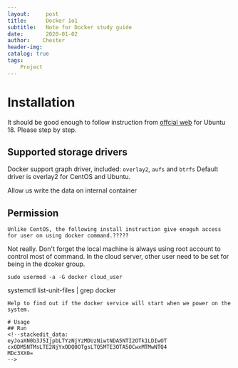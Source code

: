 ```yaml
---
layout:     post
title:      Docker 1o1
subtitle:   Note for Docker study guide
date:       2020-01-02
author:    Chester
header-img: 
catalog: true
tags:
    Project
---
```


# Installation
It should be good enough to follow instruction from [offcial web]([https://docs.docker.com/install/linux/docker-ce/ubuntu/](https://docs.docker.com/install/linux/docker-ce/ubuntu/)) for Ubuntu 18. 
Please step by step. 


## Supported storage drivers
Docker support graph driver, included:
`overlay2`, `aufs` and `btrfs`
Default driver is overlay2 for CentOS and Ubuntu.

Allow us write the data on internal container

## Permission
```
Unlike CentOS, the following install instruction give enoguh access for user on using docker command.?????
```


Not really. Don't forget the local machine is always using root account to control most of command. In the cloud server, other user need to be set for being in the dcoker group.

``````
sudo usermod -a -G docker cloud_user
``````
systemctl list-unit-files | grep docker
```
Help to find out if the docker service will start when we power on the system.

# Usage
## Run
<!--stackedit_data:
eyJoaXN0b3J5IjpbLTYzNjYzMDUzNiwtNDA5NTI2OTk1LDIwOT
cxODM5NTMsLTE2NjYxODQ0OTgsLTQ5MTE3OTA5OCwxMTMwNTQ4
MDc3XX0=
-->